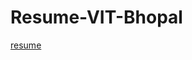# Resume-VIT-Bhopal
[resume](https://docs.google.com/document/d/1PN61pZFmwtHRcczR5py8zx5iha2MjKbXDDc5KgZ_-V4/edit?usp=sharing)
